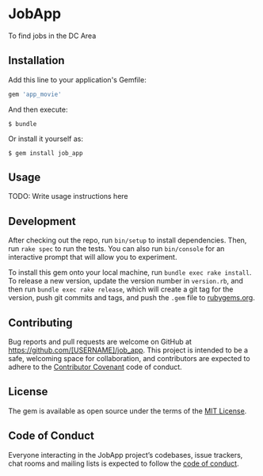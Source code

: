 # JobApp

To find jobs in the DC Area

## Installation

Add this line to your application's Gemfile:

```ruby
gem 'app_movie'
```

And then execute:

    $ bundle

Or install it yourself as:

    $ gem install job_app

## Usage

TODO: Write usage instructions here

## Development

After checking out the repo, run `bin/setup` to install dependencies. Then, run `rake spec` to run the tests. You can also run `bin/console` for an interactive prompt that will allow you to experiment.

To install this gem onto your local machine, run `bundle exec rake install`. To release a new version, update the version number in `version.rb`, and then run `bundle exec rake release`, which will create a git tag for the version, push git commits and tags, and push the `.gem` file to [rubygems.org](https://rubygems.org).

## Contributing

Bug reports and pull requests are welcome on GitHub at https://github.com/[USERNAME]/job_app. This project is intended to be a safe, welcoming space for collaboration, and contributors are expected to adhere to the [Contributor Covenant](http://contributor-covenant.org) code of conduct.

## License

The gem is available as open source under the terms of the [MIT License](https://opensource.org/licenses/MIT).

## Code of Conduct

Everyone interacting in the JobApp project’s codebases, issue trackers, chat rooms and mailing lists is expected to follow the [code of conduct](https://github.com/[USERNAME]/job_app/blob/master/CODE_OF_CONDUCT.md).
